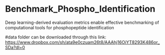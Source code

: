 # Benchmark_Phospho_Identification
Deep learning-derived evaluation metrics enable effective benchmarking of computational tools for phosphopeptide identification

#data folder can be downloaded through this link:
https://www.dropbox.com/sh/ata9e0czuam26t8/AAAhj16OiYT8293K486or_SDa?dl=0
